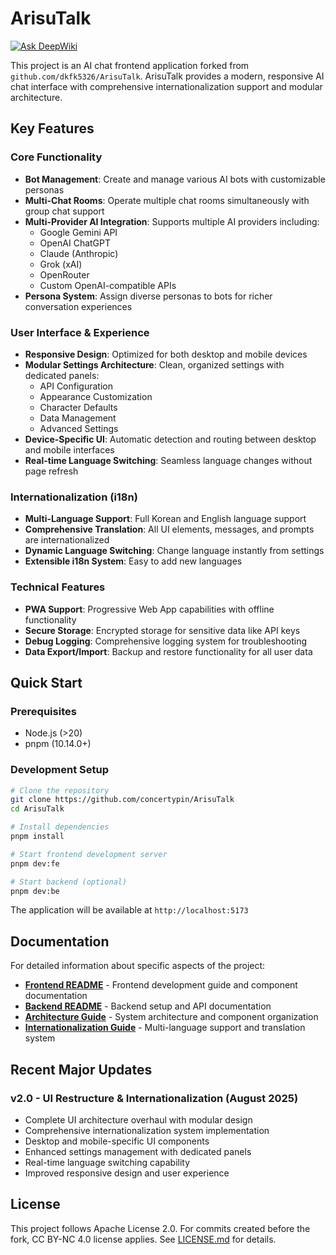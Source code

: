 # ArisuTalk
[![Ask DeepWiki](https://deepwiki.com/badge.svg)](https://deepwiki.com/concertypin/ArisuTalk)

This project is an AI chat frontend application forked from `github.com/dkfk5326/ArisuTalk`. ArisuTalk provides a modern, responsive AI chat interface with comprehensive internationalization support and modular architecture.

## Key Features

### Core Functionality

- **Bot Management**: Create and manage various AI bots with customizable personas
- **Multi-Chat Rooms**: Operate multiple chat rooms simultaneously with group chat support
- **Multi-Provider AI Integration**: Supports multiple AI providers including:
  - Google Gemini API
  - OpenAI ChatGPT
  - Claude (Anthropic)
  - Grok (xAI)
  - OpenRouter
  - Custom OpenAI-compatible APIs
- **Persona System**: Assign diverse personas to bots for richer conversation experiences

### User Interface & Experience

- **Responsive Design**: Optimized for both desktop and mobile devices
- **Modular Settings Architecture**: Clean, organized settings with dedicated panels:
  - API Configuration
  - Appearance Customization
  - Character Defaults
  - Data Management
  - Advanced Settings
- **Device-Specific UI**: Automatic detection and routing between desktop and mobile interfaces
- **Real-time Language Switching**: Seamless language changes without page refresh

### Internationalization (i18n)

- **Multi-Language Support**: Full Korean and English language support
- **Comprehensive Translation**: All UI elements, messages, and prompts are internationalized
- **Dynamic Language Switching**: Change language instantly from settings
- **Extensible i18n System**: Easy to add new languages

### Technical Features

- **PWA Support**: Progressive Web App capabilities with offline functionality
- **Secure Storage**: Encrypted storage for sensitive data like API keys
- **Debug Logging**: Comprehensive logging system for troubleshooting
- **Data Export/Import**: Backup and restore functionality for all user data

## Quick Start

### Prerequisites

- Node.js (>20)
- pnpm (10.14.0+)

### Development Setup

```bash
# Clone the repository
git clone https://github.com/concertypin/ArisuTalk
cd ArisuTalk

# Install dependencies
pnpm install

# Start frontend development server
pnpm dev:fe

# Start backend (optional)
pnpm dev:be
```

The application will be available at `http://localhost:5173`

## Documentation

For detailed information about specific aspects of the project:

- **[Frontend README](./frontend/README.md)** - Frontend development guide and component documentation
- **[Backend README](./backend/README.md)** - Backend setup and API documentation
- **[Architecture Guide](./ARCHITECTURE.md)** - System architecture and component organization
- **[Internationalization Guide](./I18N.md)** - Multi-language support and translation system

## Recent Major Updates

### v2.0 - UI Restructure & Internationalization (August 2025)

- Complete UI architecture overhaul with modular design
- Comprehensive internationalization system implementation
- Desktop and mobile-specific UI components
- Enhanced settings management with dedicated panels
- Real-time language switching capability
- Improved responsive design and user experience

## License

This project follows Apache License 2.0. For commits created before the fork, CC BY-NC 4.0 license applies. See [LICENSE.md](./LICENSE.md) for details.
